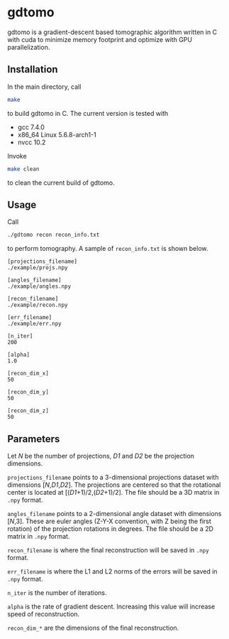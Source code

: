 # gdtomo
gdtomo is a gradient-descent based tomographic algorithm written in C with cuda to minimize memory footprint and optimize with GPU parallelization.

## Installation
In the main directory, call
```bash
make
```
to build gdtomo in C. The current version is tested with
  - gcc 7.4.0
  - x86_64 Linux 5.6.8-arch1-1
  - nvcc 10.2

Invoke
```bash
make clean
```
to clean the current build of gdtomo.

## Usage
Call
```bash
./gdtomo recon recon_info.txt
```
to perform tomography. A sample of ```recon_info.txt``` is shown below.

```
[projections_filename]
./example/projs.npy

[angles_filename]
./example/angles.npy

[recon_filename]
./example/recon.npy

[err_filename]
./example/err.npy

[n_iter]
200

[alpha]
1.0

[recon_dim_x]
50

[recon_dim_y]
50

[recon_dim_z]
50

```

## Parameters

Let *N* be the number of projections, *D1* and *D2* be the projection dimensions.

``projections_filename`` points to a 3-dimensional projections dataset with dimensions [*N*,*D1*,*D2*]. The projections are centered so that the rotational center is located at [(*D1*+1)/2,(*D2*+1)/2]. The file should be a 3D matrix in ```.npy``` format.

``angles_filename`` points to a 2-dimensional angle dataset with dimensions [*N*,3]. These are euler angles (Z-Y-X convention, with Z being the first rotation) of the projection rotations in degrees. The file should be a 2D matrix in ```.npy``` format.

``recon_filename`` is where the final reconstruction will be saved in ```.npy``` format.

``err_filename`` is where the L1 and L2 norms of the errors will be saved in ```.npy``` format.

``n_iter`` is the number of iterations.

``alpha`` is the rate of gradient descent. Increasing this value will increase speed of reconstruction.

``recon_dim_*`` are the dimensions of the final reconstruction.
